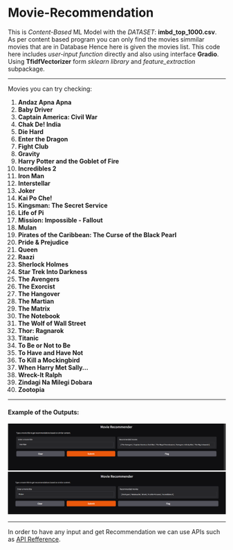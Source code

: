 # Movie-Recommendation
This is _Content-Based_ ML Model with the _DATASET_: **imbd_top_1000.csv**. As per content based program you can only find the movies simmilar movies that are in Database Hence here is given the movies list.
This code here includes _user-input function_ directly and also using interface **Gradio**. Using **TfidfVectorizer** form _sklearn library_ and _feature_extraction_ subpackage.

---
Movies you can try checking: 
1. **Andaz Apna Apna**
2. **Baby Driver**
3. **Captain America: Civil War**
4. **Chak De! India**
5. **Die Hard**
6. **Enter the Dragon**
7. **Fight Club**
8. **Gravity**
9. **Harry Potter and the Goblet of Fire**
10. **Incredibles 2**
11. **Iron Man**
12. **Interstellar**
13. **Joker**
14. **Kai Po Che!**
15. **Kingsman: The Secret Service**
16. **Life of Pi**
17. **Mission: Impossible - Fallout**
18. **Mulan**
19. **Pirates of the Caribbean: The Curse of the Black Pearl**
20. **Pride & Prejudice**
21. **Queen**
22. **Raazi**
23. **Sherlock Holmes**
24. **Star Trek Into Darkness**
25. **The Avengers**
26. **The Exorcist**
27. **The Hangover**
28. **The Martian**
29. **The Matrix**
30. **The Notebook**
31. **The Wolf of Wall Street**
32. **Thor: Ragnarok**
33. **Titanic**
34. **To Be or Not to Be**
35. **To Have and Have Not**
36. **To Kill a Mockingbird**
37. **When Harry Met Sally…**
38. **Wreck-It Ralph**
39. **Zindagi Na Milegi Dobara**
40. **Zootopia**

---
#### Example of the Outputs:
![Alt Text](image1.png)
![Alt Text](image.png)

---
In order to have any input and get Recommendation we can use APIs such as [API Refference]([https://developer.themoviedb.org/v4/reference/intro/getting-started]).

